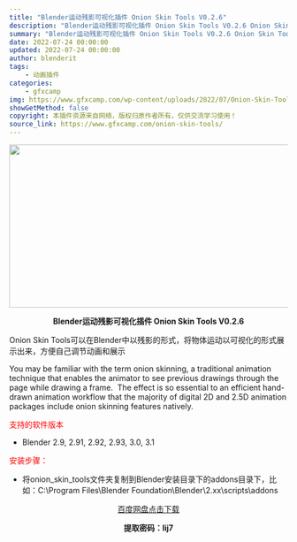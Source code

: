 ```yaml
---
title: "Blender运动残影可视化插件 Onion Skin Tools V0.2.6"
description: "Blender运动残影可视化插件 Onion Skin Tools V0.2.6 Onion Skin Tools可以在Blender中以残影的形式，将物体运动以可视化的形式展示出来，方便自己调节动画..."
summary: "Blender运动残影可视化插件 Onion Skin Tools V0.2.6 Onion Skin Tools可以在Blender中以残影的形式，将物体运动以可视化的形式展示出来，方便自己调节动画..."
date: 2022-07-24 00:00:00
updated: 2022-07-24 00:00:00
author: blenderit
tags: 
    - 动画插件
categories:
    - gfxcamp
img: https://www.gfxcamp.com/wp-content/uploads/2022/07/Onion-Skin-Tools-For-Blender.jpg
showGetMethod: false
copyright: 本插件资源来自网络，版权归原作者所有，仅供交流学习使用！
source_link: https://www.gfxcamp.com/onion-skin-tools/
---
```

<div><p><img decoding="async" class="aligncenter size-full wp-image-105317" src="https://www.gfxcamp.com/wp-content/uploads/2022/07/Onion-Skin-Tools-For-Blender.jpg" data-src="https://www.gfxcamp.com/wp-content/uploads/2022/07/Onion-Skin-Tools-For-Blender.jpg" alt="" width="590" height="295" data-srcset="https://www.gfxcamp.com/wp-content/uploads/2022/07/Onion-Skin-Tools-For-Blender.jpg 590w, https://www.gfxcamp.com/wp-content/uploads/2022/07/Onion-Skin-Tools-For-Blender-150x75.jpg 150w" data-sizes="(max-width: 590px) 100vw, 590px"></p><p style="text-align: center;"><strong>Blender运动残影可视化插件 Onion Skin Tools V0.2.6</strong></p><p>Onion Skin Tools可以在Blender中以残影的形式，将物体运动以可视化的形式展示出来，方便自己调节动画和展示</p><p>You may be familiar with the term onion skinning, a traditional animation technique that enables the animator to see previous drawings through the page while drawing a frame.  The effect is so<em> </em>essential to an efficient hand-drawn animation workflow that the majority of digital 2D and 2.5D animation packages include onion skinning features natively.</p><p><span style="color: #ff0000;">支持的软件版本</span></p><ul>
<li>Blender 2.9, 2.91, 2.92, 2.93, 3.0, 3.1</li>
</ul><p><span style="color: #ff0000;">安装步骤：</span></p><ul>
<li>将onion_skin_tools文件夹复制到Blender安装目录下的addons目录下，比如：C:\Program Files\Blender Foundation\Blender\2.xx\scripts\addons</li>
</ul><p style="text-align: center;"><a class="maxbutton-3 maxbutton maxbutton-baidu" target="_blank" rel="noopener" href="https://pan.baidu.com/s/1RzXhjAAeRjHFizS8I2StSg?pwd=lij7"><span class="mb-text">百度网盘点击下载</span></a></p><p style="text-align: center;"><strong>提取密码：lij7</strong></p></div>